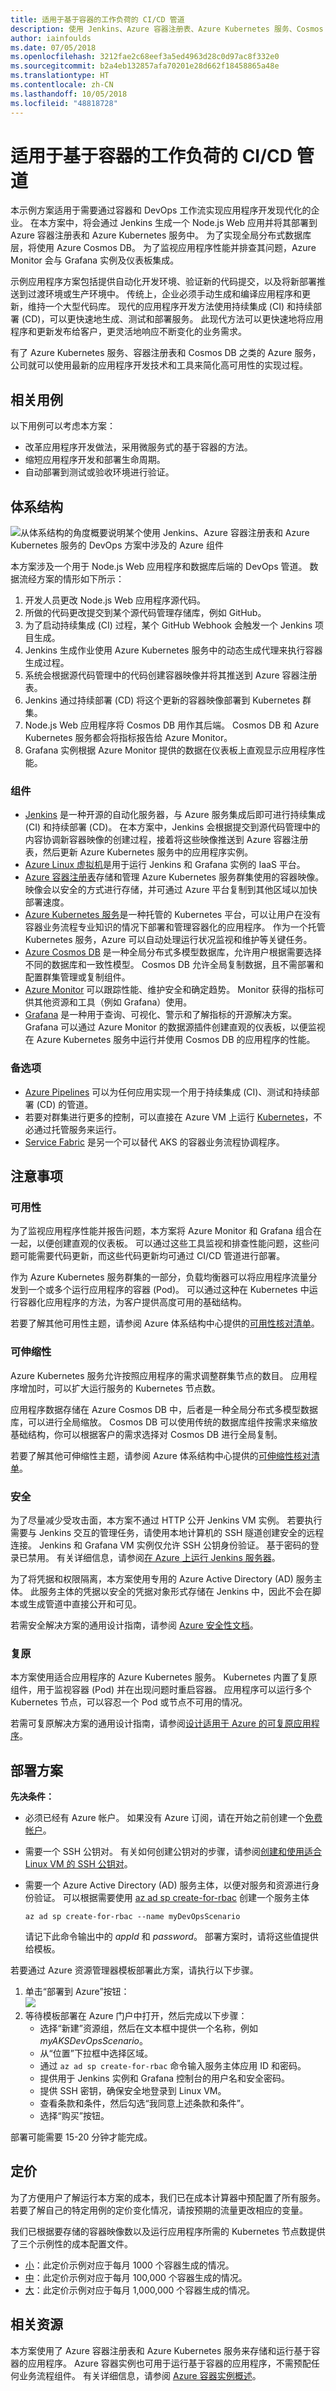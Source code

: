 ```yaml
---
title: 适用于基于容器的工作负荷的 CI/CD 管道
description: 使用 Jenkins、Azure 容器注册表、Azure Kubernetes 服务、Cosmos DB 和 Grafana 为 Node.js Web 应用构建 DevOps 管道。
author: iainfoulds
ms.date: 07/05/2018
ms.openlocfilehash: 3212fae2c68eef3a5ed4963d28c0d97ac8f332e0
ms.sourcegitcommit: b2a4eb132857afa70201e28d662f18458865a48e
ms.translationtype: HT
ms.contentlocale: zh-CN
ms.lasthandoff: 10/05/2018
ms.locfileid: "48818728"
---
```

# <a name="cicd-pipeline-for-container-based-workloads"></a>适用于基于容器的工作负荷的 CI/CD 管道

本示例方案适用于需要通过容器和 DevOps 工作流实现应用程序开发现代化的企业。 在本方案中，将会通过 Jenkins 生成一个 Node.js Web 应用并将其部署到 Azure 容器注册表和 Azure Kubernetes 服务中。 为了实现全局分布式数据库层，将使用 Azure Cosmos DB。 为了监视应用程序性能并排查其问题，Azure Monitor 会与 Grafana 实例及仪表板集成。

示例应用程序方案包括提供自动化开发环境、验证新的代码提交，以及将新部署推送到过渡环境或生产环境中。 传统上，企业必须手动生成和编译应用程序和更新，维持一个大型代码库。 现代的应用程序开发方法使用持续集成 (CI) 和持续部署 (CD)，可以更快速地生成、测试和部署服务。 此现代方法可以更快速地将应用程序和更新发布给客户，更灵活地响应不断变化的业务需求。

有了 Azure Kubernetes 服务、容器注册表和 Cosmos DB 之类的 Azure 服务，公司就可以使用最新的应用程序开发技术和工具来简化高可用性的实现过程。

## <a name="relevant-use-cases"></a>相关用例

以下用例可以考虑本方案：

* 改革应用程序开发做法，采用微服务式的基于容器的方法。
* 缩短应用程序开发和部署生命周期。
* 自动部署到测试或验收环境进行验证。

## <a name="architecture"></a>体系结构

![从体系结构的角度概要说明某个使用 Jenkins、Azure 容器注册表和 Azure Kubernetes 服务的 DevOps 方案中涉及的 Azure 组件][architecture]

本方案涉及一个用于 Node.js Web 应用程序和数据库后端的 DevOps 管道。 数据流经方案的情形如下所示：

1. 开发人员更改 Node.js Web 应用程序源代码。
2. 所做的代码更改提交到某个源代码管理存储库，例如 GitHub。
3. 为了启动持续集成 (CI) 过程，某个 GitHub Webhook 会触发一个 Jenkins 项目生成。
4. Jenkins 生成作业使用 Azure Kubernetes 服务中的动态生成代理来执行容器生成过程。
5. 系统会根据源代码管理中的代码创建容器映像并将其推送到 Azure 容器注册表。
6. Jenkins 通过持续部署 (CD) 将这个更新的容器映像部署到 Kubernetes 群集。
7. Node.js Web 应用程序将 Cosmos DB 用作其后端。 Cosmos DB 和 Azure Kubernetes 服务都会将指标报告给 Azure Monitor。
8. Grafana 实例根据 Azure Monitor 提供的数据在仪表板上直观显示应用程序性能。

### <a name="components"></a>组件

* [Jenkins][jenkins] 是一种开源的自动化服务器，与 Azure 服务集成后即可进行持续集成 (CI) 和持续部署 (CD)。 在本方案中，Jenkins 会根据提交到源代码管理中的内容协调新容器映像的创建过程，接着将这些映像推送到 Azure 容器注册表，然后更新 Azure Kubernetes 服务中的应用程序实例。
* [Azure Linux 虚拟机][docs-virtual-machines]是用于运行 Jenkins 和 Grafana 实例的 IaaS 平台。
* [Azure 容器注册表][docs-acr]存储和管理 Azure Kubernetes 服务群集使用的容器映像。 映像会以安全的方式进行存储，并可通过 Azure 平台复制到其他区域以加快部署速度。
* [Azure Kubernetes 服务][docs-aks]是一种托管的 Kubernetes 平台，可以让用户在没有容器业务流程专业知识的情况下部署和管理容器化的应用程序。 作为一个托管 Kubernetes 服务，Azure 可以自动处理运行状况监视和维护等关键任务。
* [Azure Cosmos DB][docs-cosmos-db] 是一种全局分布式多模型数据库，允许用户根据需要选择不同的数据库和一致性模型。 Cosmos DB 允许全局复制数据，且不需部署和配置群集管理或复制组件。
* [Azure Monitor][docs-azure-monitor] 可以跟踪性能、维护安全和确定趋势。 Monitor 获得的指标可供其他资源和工具（例如 Grafana）使用。
* [Grafana][grafana] 是一种用于查询、可视化、警示和了解指标的开源解决方案。 Grafana 可以通过 Azure Monitor 的数据源插件创建直观的仪表板，以便监视在 Azure Kubernetes 服务中运行并使用 Cosmos DB 的应用程序的性能。

### <a name="alternatives"></a>备选项

* [Azure Pipelines][azure-pipelines] 可以为任何应用实现一个用于持续集成 (CI)、测试和持续部署 (CD) 的管道。
* 若要对群集进行更多的控制，可以直接在 Azure VM 上运行 [Kubernetes][kubernetes]，不必通过托管服务来运行。
* [Service Fabric][service-fabric] 是另一个可以替代 AKS 的容器业务流程协调程序。

## <a name="considerations"></a>注意事项

### <a name="availability"></a>可用性

为了监视应用程序性能并报告问题，本方案将 Azure Monitor 和 Grafana 组合在一起，以便创建直观的仪表板。 可以通过这些工具监视和排查性能问题，这些问题可能需要代码更新，而这些代码更新均可通过 CI/CD 管道进行部署。

作为 Azure Kubernetes 服务群集的一部分，负载均衡器可以将应用程序流量分发到一个或多个运行应用程序的容器 (Pod)。 可以通过这种在 Kubernetes 中运行容器化应用程序的方法，为客户提供高度可用的基础结构。

若要了解其他可用性主题，请参阅 Azure 体系结构中心提供的[可用性核对清单][availability]。

### <a name="scalability"></a>可伸缩性

Azure Kubernetes 服务允许按照应用程序的需求调整群集节点的数目。 应用程序增加时，可以扩大运行服务的 Kubernetes 节点数。

应用程序数据存储在 Azure Cosmos DB 中，后者是一种全局分布式多模型数据库，可以进行全局缩放。 Cosmos DB 可以使用传统的数据库组件按需求来缩放基础结构，你可以根据客户的需求选择对 Cosmos DB 进行全局复制。

若要了解其他可伸缩性主题，请参阅 Azure 体系结构中心提供的[可伸缩性核对清单][scalability]。

### <a name="security"></a>安全

为了尽量减少受攻击面，本方案不通过 HTTP 公开 Jenkins VM 实例。 若要执行需要与 Jenkins 交互的管理任务，请使用本地计算机的 SSH 隧道创建安全的远程连接。 Jenkins 和 Grafana VM 实例仅允许 SSH 公钥身份验证。 基于密码的登录已禁用。 有关详细信息，请参阅[在 Azure 上运行 Jenkins 服务器](../../reference-architectures/jenkins/index.md)。

为了将凭据和权限隔离，本方案使用专用的 Azure Active Directory (AD) 服务主体。 此服务主体的凭据以安全的凭据对象形式存储在 Jenkins 中，因此不会在脚本或生成管道中直接公开和可见。

若需安全解决方案的通用设计指南，请参阅 [Azure 安全性文档][security]。

### <a name="resiliency"></a>复原

本方案使用适合应用程序的 Azure Kubernetes 服务。 Kubernetes 内置了复原组件，用于监视容器 (Pod) 并在出现问题时重启容器。 应用程序可以运行多个 Kubernetes 节点，可以容忍一个 Pod 或节点不可用的情况。

若需可复原解决方案的通用设计指南，请参阅[设计适用于 Azure 的可复原应用程序][resiliency]。

## <a name="deploy-the-scenario"></a>部署方案

**先决条件：**

* 必须已经有 Azure 帐户。 如果没有 Azure 订阅，请在开始之前创建一个[免费帐户](https://azure.microsoft.com/free/?WT.mc_id=A261C142F)。
* 需要一个 SSH 公钥对。 有关如何创建公钥对的步骤，请参阅[创建和使用适合 Linux VM 的 SSH 公钥对][sshkeydocs]。
* 需要一个 Azure Active Directory (AD) 服务主体，以便对服务和资源进行身份验证。 可以根据需要使用 [az ad sp create-for-rbac][createsp] 创建一个服务主体

    ```azurecli-interactive
    az ad sp create-for-rbac --name myDevOpsScenario
    ```

    请记下此命令输出中的 *appId* 和 *password*。 部署方案时，请将这些值提供给模板。

若要通过 Azure 资源管理器模板部署此方案，请执行以下步骤。

1. 单击“部署到 Azure”按钮：<br><a href="https://portal.azure.com/#create/Microsoft.Template/uri/https%3A%2F%2Fraw.githubusercontent.com%2Fmspnp%2Fsolution-architectures%2Fmaster%2Fapps%2Fdevops-with-aks%2Fazuredeploy.json" target="_blank"><img src="https://azuredeploy.net/deploybutton.png"/></a>
2. 等待模板部署在 Azure 门户中打开，然后完成以下步骤：
   * 选择“新建”资源组，然后在文本框中提供一个名称，例如 *myAKSDevOpsScenario*。
   * 从“位置”下拉框中选择区域。
   * 通过 `az ad sp create-for-rbac` 命令输入服务主体应用 ID 和密码。
   * 提供用于 Jenkins 实例和 Grafana 控制台的用户名和安全密码。
   * 提供 SSH 密钥，确保安全地登录到 Linux VM。
   * 查看条款和条件，然后勾选“我同意上述条款和条件”。
   * 选择“购买”按钮。

部署可能需要 15-20 分钟才能完成。

## <a name="pricing"></a>定价

为了方便用户了解运行本方案的成本，我们已在成本计算器中预配置了所有服务。 若要了解自己的特定用例的定价变化情况，请按预期的流量更改相应的变量。

我们已根据要存储的容器映像数以及运行应用程序所需的 Kubernetes 节点数提供了三个示例性的成本配置文件。

* [小][small-pricing]：此定价示例对应于每月 1000 个容器生成的情况。
* [中][medium-pricing]：此定价示例对应于每月 100,000 个容器生成的情况。
* [大][large-pricing]：此定价示例对应于每月 1,000,000 个容器生成的情况。

## <a name="related-resources"></a>相关资源

本方案使用了 Azure 容器注册表和 Azure Kubernetes 服务来存储和运行基于容器的应用程序。 Azure 容器实例也可用于运行基于容器的应用程序，不需预配任何业务流程组件。 有关详细信息，请参阅 [Azure 容器实例概述][docs-aci]。

<!-- links -->
[architecture]: ./media/architecture-devops-with-aks.png
[autoscaling]: ../../best-practices/auto-scaling.md
[availability]: ../../checklist/availability.md
[docs-aci]: /azure/container-instances/container-instances-overview
[docs-acr]: /azure/container-registry/container-registry-intro
[docs-aks]: /azure/aks/intro-kubernetes
[docs-azure-monitor]: /azure/monitoring-and-diagnostics/monitoring-overview
[docs-cosmos-db]: /azure/cosmos-db/introduction
[docs-virtual-machines]: /azure/virtual-machines/linux/overview
[createsp]: /cli/azure/ad/sp#az-ad-sp-create
[grafana]: https://grafana.com/
[jenkins]: https://jenkins.io/
[resiliency]: ../../resiliency/index.md
[resource-groups]: /azure/azure-resource-manager/resource-group-overview
[security]: /azure/security/
[scalability]: ../../checklist/scalability.md
[sshkeydocs]: /azure/virtual-machines/linux/mac-create-ssh-keys
[azure-pipelines]: /azure/devops/pipelines
[kubernetes]: https://kubernetes.io/
[service-fabric]: /azure/service-fabric/

[small-pricing]: https://azure.com/e/841f0a75b1ea4802ba1ac8f7918a71e7
[medium-pricing]: https://azure.com/e/eea0e6d79b4e45618a96d33383ec77ba
[large-pricing]: https://azure.com/e/3faab662c54c473da55a1e93a27e0e64